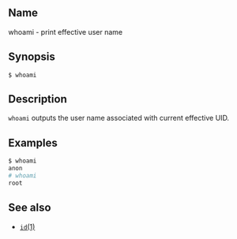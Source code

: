 ## Name

whoami - print effective user name

## Synopsis

```**sh
$ whoami
```

## Description

`whoami` outputs the user name associated with current effective UID.

## Examples

```sh
$ whoami
anon
# whoami
root
```

## See also

-   [`id`(1)](help://man/1/id)
